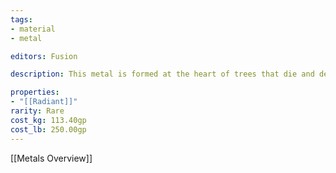 ```yaml
---
tags:
- material
- metal

editors: Fusion

description: This metal is formed at the heart of trees that die and decay in the [[Vibrant Plane]]. It is an impossibly pale, almost luminous material.

properties:
- "[[Radiant]]"
rarity: Rare
cost_kg: 113.40gp
cost_lb: 250.00gp
---
```

[[Metals Overview]]